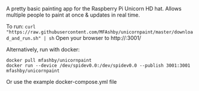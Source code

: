 A pretty basic painting app for the Raspberry Pi Unicorn HD hat. 
Allows multiple people to paint at once & updates in real time.

To run: 
`curl "https://raw.githubusercontent.com/MFAshby/unicornpaint/master/download_and_run.sh" | sh`
Open your browser to http://<your raspberry IP address>:3001/

Alternatively, run with docker:
```
docker pull mfashby/unicornpaint
docker run --device /dev/spidev0.0:/dev/spidev0.0 --publish 3001:3001 mfashby/unicornpaint
```
Or use the example docker-compose.yml file 
